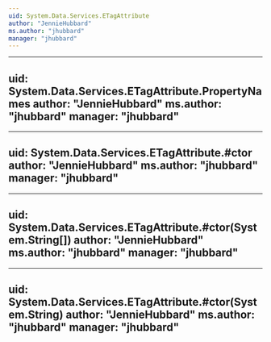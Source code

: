 ```yaml
---
uid: System.Data.Services.ETagAttribute
author: "JennieHubbard"
ms.author: "jhubbard"
manager: "jhubbard"
---
```


---
uid: System.Data.Services.ETagAttribute.PropertyNames
author: "JennieHubbard"
ms.author: "jhubbard"
manager: "jhubbard"
---

---
uid: System.Data.Services.ETagAttribute.#ctor
author: "JennieHubbard"
ms.author: "jhubbard"
manager: "jhubbard"
---

---
uid: System.Data.Services.ETagAttribute.#ctor(System.String[])
author: "JennieHubbard"
ms.author: "jhubbard"
manager: "jhubbard"
---

---
uid: System.Data.Services.ETagAttribute.#ctor(System.String)
author: "JennieHubbard"
ms.author: "jhubbard"
manager: "jhubbard"
---
